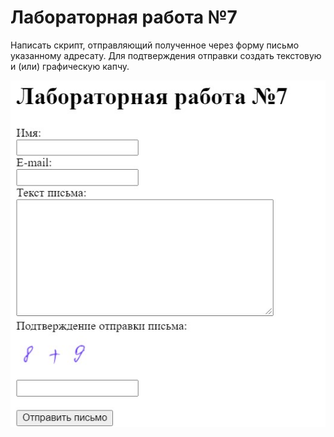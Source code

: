 # Лабораторная работа №7

Написать скрипт, отправляющий полученное через форму письмо указанному адресату. Для подтверждения отправки создать текстовую и (или) графическую капчу.


![alt text](screenshots/7.jpg)
